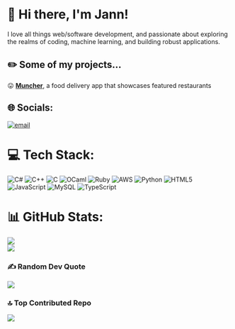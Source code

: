 # 👋 Hi there, I'm Jann!
I love all things web/software development, and passionate about exploring the realms of coding, machine learning, and building robust applications.

## ✏️ Some of my projects...
😛  [**Muncher**](https://app-five-theta.vercel.app/), a food delivery app that showcases featured restaurants


## 🌐 Socials:
[![email](https://img.shields.io/badge/Email-D14836?logo=gmail&logoColor=white)](mailto:j.achol102@yahoo.com) 

# 💻 Tech Stack:
![C#](https://img.shields.io/badge/c%23-%23239120.svg?style=flat-square&logo=csharp&logoColor=white) ![C++](https://img.shields.io/badge/c++-%2300599C.svg?style=flat-square&logo=c%2B%2B&logoColor=white) ![C](https://img.shields.io/badge/c-%2300599C.svg?style=flat-square&logo=c&logoColor=white) ![OCaml](https://img.shields.io/badge/OCaml-%23E98407.svg?style=flat-square&logo=ocaml&logoColor=white) ![Ruby](https://img.shields.io/badge/ruby-%23CC342D.svg?style=flat-square&logo=ruby&logoColor=white) ![AWS](https://img.shields.io/badge/AWS-%23FF9900.svg?style=flat-square&logo=amazon-aws&logoColor=white) ![Python](https://img.shields.io/badge/python-3670A0?style=flat-square&logo=python&logoColor=ffdd54) ![HTML5](https://img.shields.io/badge/html5-%23E34F26.svg?style=flat-square&logo=html5&logoColor=white) ![JavaScript](https://img.shields.io/badge/javascript-%23323330.svg?style=flat-square&logo=javascript&logoColor=%23F7DF1E) ![MySQL](https://img.shields.io/badge/mysql-4479A1.svg?style=flat-square&logo=mysql&logoColor=white) ![TypeScript](https://img.shields.io/badge/typescript-%23007ACC.svg?style=flat-square&logo=typescript&logoColor=white)

# 📊 GitHub Stats:
![](https://github-readme-stats.vercel.app/api?username=jannachol&theme=dark&hide_border=true&include_all_commits=false&count_private=false)<br/>
![](https://github-readme-streak-stats.herokuapp.com/?user=jannachol&theme=dark&hide_border=true)<br/>

### ✍️ Random Dev Quote
![](https://quotes-github-readme.vercel.app/api?type=vetical&theme=gruvbox)

### 🔝 Top Contributed Repo
![](https://github-contributor-stats.vercel.app/api?username=jannachol&limit=5&theme=rose&combine_all_yearly_contributions=true)
